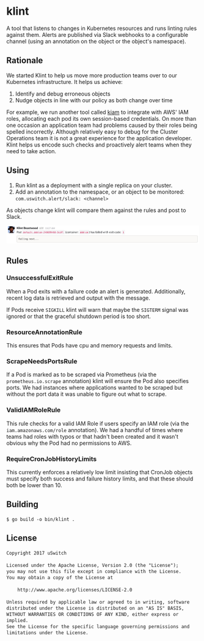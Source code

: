 # klint

A tool that listens to changes in Kubernetes resources and runs linting rules against them. Alerts are published
via Slack webhooks to a configurable channel (using an annotation on the object or the object's namespace).

## Rationale
We started Klint to help us move more production teams over to our Kubernetes infrastructure. It helps us achieve:

1. Identify and debug erroneous objects
2. Nudge objects in line with our policy as both change over time

For example, we run another tool called [kiam](https://github.com/uswitch/kiam) to integrate with AWS' IAM roles,
allocating each pod its own session-based credentials. On more than one occasion an application team had problems
caused by their roles being spelled incorrectly. Although relatively easy to debug for the Cluster Operations team
it is not a great experience for the application developer. Klint helps us encode such checks and proactively alert
teams when they need to take action.

## Using

1. Run klint as a deployment with a single replica on your cluster. 
2. Add an annotation to the namespace, or an object to be monitored: `com.uswitch.alert/slack: <channel>`

As objects change klint will compare them against the rules and post to Slack.

![Alert](alert.png)

## Rules

### UnsuccessfulExitRule
When a Pod exits with a failure code an alert is generated. Additionally, recent log data is retrieved and output
with the message.

If Pods receive `SIGKILL` klint will warn that maybe the `SIGTERM` signal was ignored or that the graceful shutdown
period is too short.

### ResourceAnnotationRule
This ensures that Pods have cpu and memory requests and limits.

### ScrapeNeedsPortsRule
If a Pod is marked as to be scraped via Prometheus (via the `prometheus.io.scrape` annotation) klint will ensure
the Pod also specifies ports. We had instances where applications wanted to be scraped but without the port data
it was unable to figure out what to scrape.

### ValidIAMRoleRule
This rule checks for a valid IAM Role if users specify an IAM role (via the `iam.amazonaws.com/role` annotation). We
had a handful of times where teams had roles with typos or that hadn't been created and it wasn't obvious why
the Pod had no permissions to AWS.

### RequireCronJobHistoryLimits
This currently enforces a relatively low limit insisting that CronJob objects must specify both success and
failure history limits, and that these should both be lower than 10.


## Building

```
$ go build -o bin/klint .
```

## License

```
Copyright 2017 uSwitch

Licensed under the Apache License, Version 2.0 (the "License");
you may not use this file except in compliance with the License.
You may obtain a copy of the License at

    http://www.apache.org/licenses/LICENSE-2.0

Unless required by applicable law or agreed to in writing, software
distributed under the License is distributed on an "AS IS" BASIS,
WITHOUT WARRANTIES OR CONDITIONS OF ANY KIND, either express or implied.
See the License for the specific language governing permissions and
limitations under the License.
```
